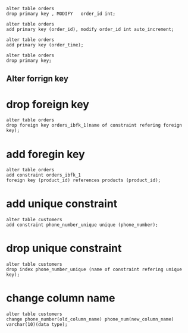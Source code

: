 ```
alter table orders
drop primary key , MODIFY   order_id int;

alter table orders
add primary key (order_id), modify order_id int auto_increment;

alter table orders
add primary key (order_time);

alter table orders
drop primary key;

```

## Alter forrign key 
# drop foreign key 
```
alter table orders
drop foreign key orders_ibfk_1(name of constraint refering foreign key);
```
 
# add foregin key 
```
alter table orders
add constraint orders_ibfk_1
foreign key (product_id) references products (product_id);
```

# add unique constraint
```
alter table customers
add constraint phone_number_unique unique (phone_number);
```

# drop unique constraint
```
alter table customers
drop index phone_number_unique (name of constraint refering unique key);
```

# change column name
```
alter table customers
change phone_number(old_column_name) phone_num(new_column_name) varchar(10)(data type);
 ```
